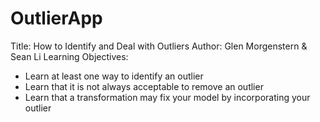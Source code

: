 # OutlierApp
Title: How to Identify and Deal with Outliers
Author: Glen Morgenstern & Sean Li
Learning Objectives:
- Learn at least one way to identify an outlier
- Learn that it is not always acceptable to remove an outlier
- Learn that a transformation may fix your model by incorporating your outlier
